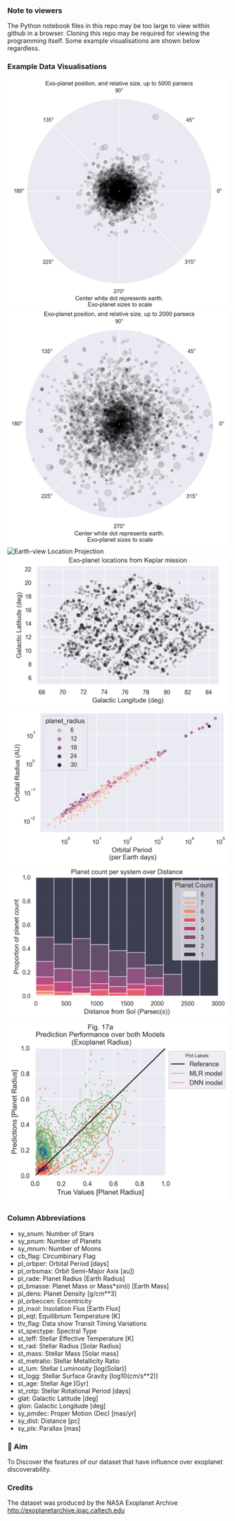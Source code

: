 ### Note to viewers ###
The Python notebook files in this repo may be too large to view within github in a browser. Cloning this repo may be required for viewing the programming itself. Some example visualisations are shown below regardless.

### Example Data Visualisations ###
![5k Parsecs view](/img/5000ParsecsSize.png)
![2k Parsecs View](/img/2000ParsecsSize.png)
![Earth-view Location Projection](/LocationProjection.png)
![Keplar Mission Only](/img/KeplarZoomIn.png)
![PeriodVsOrbit + Planet Radius](/img/PeriodVsOrbit.png)
![PlanetCount per solar system vs Distance from Sol](/img/planetCountVsDistance.png)
![MLR vs DNN models](/img/MlrVsDnn.png)

### Column Abbreviations ###
* sy_snum:        Number of Stars
* sy_pnum:        Number of Planets
* sy_mnum:        Number of Moons
* cb_flag:        Circumbinary Flag
* pl_orbper:      Orbital Period [days]
* pl_orbsmax:     Orbit Semi-Major Axis [au])
* pl_rade:        Planet Radius [Earth Radius]
* pl_bmasse:      Planet Mass or Mass*sin(i) [Earth Mass]
* pl_dens:        Planet Density [g/cm**3]
* pl_orbeccen:    Eccentricity
* pl_insol:       Insolation Flux [Earth Flux]
* pl_eqt:         Equilibrium Temperature [K]
* ttv_flag:       Data show Transit Timing Variations
* st_spectype:    Spectral Type
* st_teff:        Stellar Effective Temperature [K]
* st_rad:         Stellar Radius [Solar Radius]
* st_mass:        Stellar Mass [Solar mass]
* st_metratio:    Stellar Metallicity Ratio
* st_lum:         Stellar Luminosity [log(Solar)]
* st_logg:        Stellar Surface Gravity [log10(cm/s**2)]
* st_age:         Stellar Age [Gyr]
* st_rotp:        Stellar Rotational Period [days]
* glat:           Galactic Latitude [deg]
* glon:           Galactic Longitude [deg]
* sy_pmdec:       Proper Motion (Dec) [mas/yr]
* sy_dist:        Distance [pc]
* sy_plx:         Parallax [mas]
### 🔬 Aim
To Discover the features of our dataset that have influence over exoplanet discoverability.
### Credits
The dataset was produced by the NASA Exoplanet Archive http://exoplanetarchive.ipac.caltech.edu
